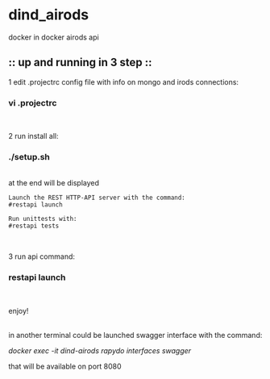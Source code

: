 # dind_airods
docker in docker airods api

## :: up and running in 3 step ::


1 edit .projectrc config file with info on mongo and irods connections: 
### vi .projectrc  
</br>

2 run install all:
### ./setup.sh
</br>
 at the end will be displayed

```
Launch the REST HTTP-API server with the command:
#restapi launch

Run unittests with:
#restapi tests
```
<br>

3 run api command:
### restapi launch 
</br>

enjoy!
</br></br>

in another terminal could be launched swagger interface with the command:

*docker exec -it dind-airods rapydo interfaces swagger*

that will be available on port 8080


